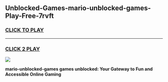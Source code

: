 
## Unblocked-Games-mario-unblocked-games-Play-Free-7rvft
<h3>
<a href="https://premium76.site?title=mario-unblocked-games&ref=18A1">CLICK TO PLAY</a></h3>
<hr>

<h3>
<a href="https://premium76.site?title=mario-unblocked-games&ref=18A1">CLICK 2 PLAY</a>
  
</h3>

<a href="https://premium76.site?title=mario-unblocked-games&ref=18A1"><img src="https://clearcache.store/games.png"></a>


**mario-unblocked-games games unblocked: Your Gateway to Fun and Accessible Online Gaming**
